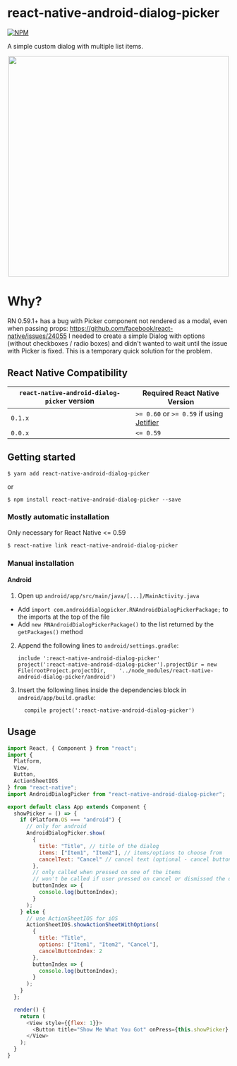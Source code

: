 
# react-native-android-dialog-picker

>

[![NPM](https://img.shields.io/npm/v/react-native-android-dialog-picker.svg?style=flat-square)](https://www.npmjs.com/package/react-native-android-dialog-picker)

A simple custom dialog with multiple list items.

<p align="center">
<img src="https://raw.githubusercontent.com/janczizikow/AndroidDialogPicker/master/example/example.png" height="500px" />
</p>

# Why?

RN 0.59.1+ has a bug with Picker component not rendered as a modal, even when passing props: https://github.com/facebook/react-native/issues/24055
I needed to create a simple Dialog with options (without checkboxes / radio boxes) and didn't wanted to wait until the issue with Picker is fixed. This is a temporary quick solution for the problem.

## React Native Compatibility

| `react-native-android-dialog-picker` version | Required React Native Version                                                     |
| -------------------------------------------- | --------------------------------------------------------------------------------- |
| `0.1.x`                                      | `>= 0.60` or `>= 0.59` if using [Jetifier](https://github.com/mikehardy/jetifier) |
| `0.0.x`                                      | `<= 0.59`                                                                         |

## Getting started

`$ yarn add react-native-android-dialog-picker`

or

`$ npm install react-native-android-dialog-picker --save`

### Mostly automatic installation

Only necessary for React Native <= 0.59

`$ react-native link react-native-android-dialog-picker`

### Manual installation

#### Android

1. Open up `android/app/src/main/java/[...]/MainActivity.java`
  - Add `import com.androiddialogpicker.RNAndroidDialogPickerPackage;` to the imports at the top of the file
  - Add `new RNAndroidDialogPickerPackage()` to the list returned by the `getPackages()` method
2. Append the following lines to `android/settings.gradle`:
  	```
  	include ':react-native-android-dialog-picker'
  	project(':react-native-android-dialog-picker').projectDir = new File(rootProject.projectDir, 	'../node_modules/react-native-android-dialog-picker/android')
  	```
3. Insert the following lines inside the dependencies block in `android/app/build.gradle`:
  	```
      compile project(':react-native-android-dialog-picker')
  	```

## Usage
```javascript
import React, { Component } from "react";
import {
  Platform,
  View,
  Button,
  ActionSheetIOS
} from "react-native";
import AndroidDialogPicker from "react-native-android-dialog-picker";

export default class App extends Component {
  showPicker = () => {
    if (Platform.OS === "android") {
      // only for android
      AndroidDialogPicker.show(
        {
          title: "Title", // title of the dialog
          items: ["Item1", "Item2"], // items/options to choose from
          cancelText: "Cancel" // cancel text (optional - cancel button won't be render if this is not passed)
        },
        // only called when pressed on one of the items
        // won't be called if user pressed on cancel or dismissed the dialog
        buttonIndex => {
          console.log(buttonIndex);
        }
      );
    } else {
      // use ActionSheetIOS for iOS
      ActionSheetIOS.showActionSheetWithOptions(
        {
          title: "Title",
          options: ["Item1", "Item2", "Cancel"],
          cancelButtonIndex: 2
        },
        buttonIndex => {
          console.log(buttonIndex);
        }
      );
    }
  };

  render() {
    return (
      <View style={{flex: 1}}>
        <Button title="Show Me What You Got" onPress={this.showPicker} />
      </View>
    );
  }
}
```
